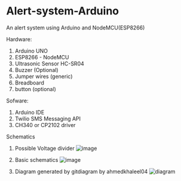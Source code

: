 # Alert-system-Arduino
An alert system using Arduino and NodeMCU(ESP8266)

Hardware:
1. Arduino UNO
2. ESP8266 - NodeMCU
3. Ultrasonic Sensor HC-SR04
4. Buzzer (Optional)
5. Jumper wires (generic)
6. Breadboard
7. button (optional)

Sofware:
1. Arduino IDE
2. Twilio SMS Messaging API
3. CH340 or CP2102 driver

Schematics
1. Possible Voltage divider
![image](https://user-images.githubusercontent.com/78629757/158550843-5d5d16cc-1d0a-4883-848e-5d7efe7fbecc.png)
2. Basic schematics
![image](https://user-images.githubusercontent.com/78629757/158550927-5b47692b-6c2b-49b5-8650-88d22fd32d5e.png)

3. Diagram generated by gitdiagram by ahmedkhaleel04
![diagram](https://github.com/user-attachments/assets/1b08391e-0f9b-47fa-bfb5-7097f50023e3)
